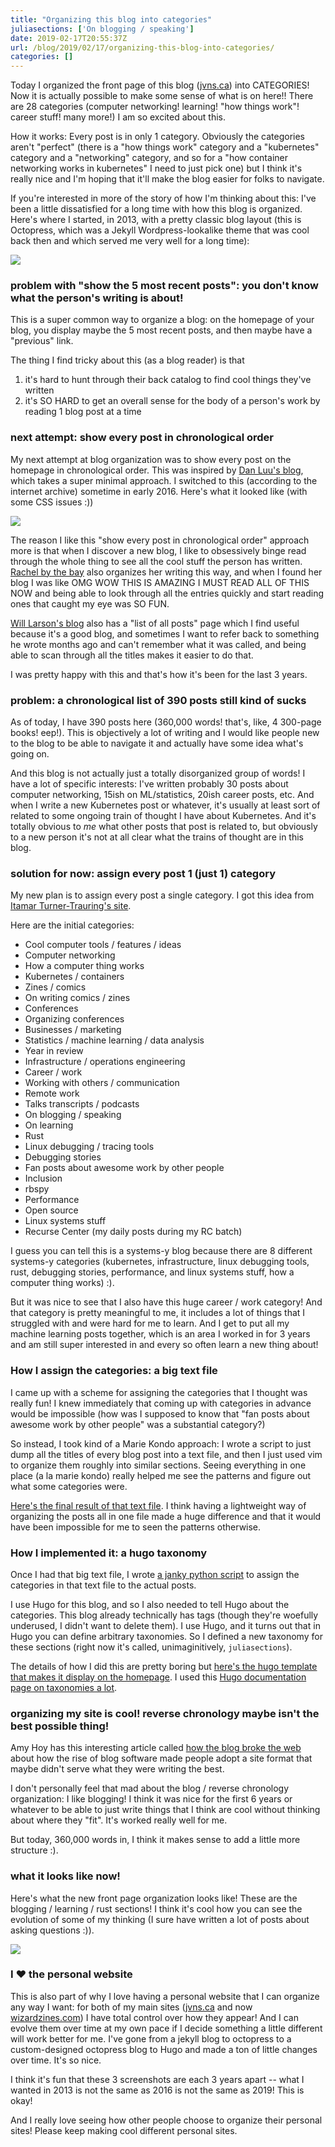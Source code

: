 ```yaml
---
title: "Organizing this blog into categories"
juliasections: ['On blogging / speaking']
date: 2019-02-17T20:55:37Z
url: /blog/2019/02/17/organizing-this-blog-into-categories/
categories: []
---
```


Today I organized the front page of this blog ([jvns.ca](https://jvns.ca)) into CATEGORIES! Now it
is actually possible to make some sense of what is on here!! There are 28 categories (computer networking!
learning! "how things work"! career stuff! many more!) I am so excited about this. 

How it works: Every post is in only 1 category. Obviously the categories aren't "perfect" (there is
a "how things work" category and a "kubernetes" category and a "networking" category, and so for a
"how container networking works in kubernetes" I need to just pick one) but I think it's really nice
and I'm hoping that it'll make the blog easier for folks to navigate.

If you're interested in more of the story of how I'm thinking about this: I've been a little
dissatisfied for a long time with how this blog is organized. Here's where I started, in 2013, with a
pretty classic blog layout (this is Octopress, which was a Jekyll Wordpress-lookalike theme that was
cool back then and which served me very well for a long time):

<img src="https://jvns.ca/images/website-2013.png">


### problem with "show the 5 most recent posts": you don't know what the person's writing is about!

This is a super common way to organize a blog: on the homepage of your blog, you display maybe the 5
most recent posts, and then maybe have a "previous" link.

The thing I find tricky about this (as a blog reader) is that

1. it's hard to hunt through their back catalog to find cool things they've written
1. it's SO HARD to get an overall sense for the body of a person's work by reading 1 blog post at a
   time

### next attempt: show every post in chronological order

My next attempt at blog organization was to show every post on the homepage in chronological order.
This was inspired by [Dan Luu's blog](https://danluu.com), which takes a super minimal approach.
I switched to this (according to the internet archive) sometime in early 2016. Here's what it looked
like (with some CSS issues :))

<img src="https://jvns.ca/images/website-2016.png">


The reason I like this "show every post in chronological order" approach more is that when I discover a
new blog, I like to obsessively binge read through the whole thing to see all the cool stuff the person
has written. [Rachel by the bay](https://rachelbythebay.com/w/) also organizes her writing this way,
and when I found her blog I was like OMG WOW THIS IS AMAZING I MUST READ ALL OF THIS NOW and being
able to look through all the entries quickly and start reading ones that caught my eye was SO FUN.

[Will Larson's blog](https://lethain.com/all-posts/) also has a "list of all posts" page which I
find useful because it's a good blog, and sometimes I want to refer back to something he wrote
months ago and can't remember what it was called, and being able to scan through all the titles
makes it easier to do that.

I was pretty happy with this and that's how it's been for the last 3 years.

### problem: a chronological list of 390 posts still kind of sucks

As of today, I have 390 posts here (360,000 words! that's, like, 4 300-page books! eep!). This is
objectively a lot of writing and I would like people new to the blog to be able to navigate it and
actually have some idea what's going on.

And this blog is not actually just a totally disorganized group of words! I have a lot of specific
interests: I've written probably 30 posts about computer networking, 15ish on ML/statistics, 20ish
career posts, etc. And when I write a new Kubernetes post or whatever, it's usually at least sort of
related to some ongoing train of thought I have about Kubernetes. And it's totally obvious to *me*
what other posts that post is related to, but obviously to a new person it's not at all clear what
the trains of thought are in this blog.

### solution for now: assign every post 1 (just 1) category

My new plan is to assign every post a single category. I got this idea from [Itamar Turner-Trauring's site](https://codewithoutrules.com/worklife/).

Here are the initial categories:

* Cool computer tools / features / ideas
* Computer networking
* How a computer thing works
* Kubernetes / containers
* Zines / comics
* On writing comics / zines
* Conferences
* Organizing conferences
* Businesses / marketing
* Statistics / machine learning / data analysis
* Year in review
* Infrastructure / operations engineering
* Career / work
* Working with others / communication
* Remote work
* Talks transcripts / podcasts
* On blogging / speaking
* On learning
* Rust
* Linux debugging / tracing tools
* Debugging stories
* Fan posts about awesome work by other people
* Inclusion
* rbspy
* Performance
* Open source
* Linux systems stuff
* Recurse Center (my daily posts during my RC batch)

I guess you can tell this is a systems-y blog because there are 8 different systems-y categories
(kubernetes, infrastructure, linux debugging tools, rust, debugging stories, performance, and linux
systems stuff, how a computer thing works) :).

But it was nice to see that I also have this huge career / work category! And that category is
pretty meaningful to me, it includes a lot of things that I struggled with and were hard for me to
learn. And I get to put all my machine learning posts together, which is an area I worked in for 3
years and am still super interested in and every so often learn a new thing about!

### How I assign the categories: a big text file

I came up with a scheme for assigning the categories that I thought was really fun! I knew
immediately that coming up with categories in advance would be impossible (how was I supposed to
know that "fan posts about awesome work by other people" was a substantial category?) 

So instead, I took kind of a Marie Kondo approach: I wrote a script to just dump all the titles of
every blog post into a text file, and then I just used vim to organize them roughly into similar
sections. Seeing everything in one place (a la marie kondo) really helped me see the patterns and
figure out what some categories were.

[Here's the final result of that text file](https://github.com/jvns/jvns.ca/blob/2f7b2723994628a5348069dd87b3df68c2f0285c/scripts/titles.txt).
I think having a lightweight way of organizing the posts all in one file made a huge difference and
that it would have been impossible for me to seen the patterns otherwise.

### How I implemented it: a hugo taxonomy

Once I had that big text file, I wrote [a janky python script](https://github.com/jvns/jvns.ca/blob/2f7b2723994628a5348069dd87b3df68c2f0285c/scripts/parse_titles.py) to assign the categories in that text file to the actual posts.

I use Hugo for this blog, and so I also needed to tell Hugo about the categories. This blog already technically
has tags (though they're woefully underused, I didn't want to delete them). I use Hugo, and it turns
out that in Hugo you can define arbitrary taxonomies. So I defined a new taxonomy for these sections
(right now it's called, unimaginitively, `juliasections`).

The details of how I did this are pretty boring but [here's the hugo template that makes it display on the homepage](https://github.com/jvns/jvns.ca/blob/2f7b2723994628a5348069dd87b3df68c2f0285c/scripts/parse_titles.py). I used this [Hugo documentation page on taxonomies a lot](https://gohugo.io/templates/taxonomy-templates/).

### organizing my site is cool! reverse chronology maybe isn't the best possible thing!

Amy Hoy has this interesting article called [how the blog broke the
web](https://stackingthebricks.com/how-blogs-broke-the-web/) about how the rise of blog software 
made people adopt a site format that maybe didn't serve what they were writing the best. 

I don't personally feel that mad about the blog / reverse chronology organization: I like blogging!
I think it was nice for the first 6 years or whatever to be able to just write things that I think
are cool without thinking about where they "fit". It's worked really well for me.

But today, 360,000 words in, I think it makes sense to add a little more structure :).

### what it looks like now!

Here's what the new front page organization looks like! These are the blogging / learning / rust
sections! I think it's cool how you can see the evolution of some of my thinking (I sure have
written a lot of posts about asking questions :)).

<img src="https://jvns.ca/images/website-2019.png">

### I ❤ the personal website

This is also part of why I love having a personal website that I can organize any way I want: for
both of my main sites ([jvns.ca](https://jvns.ca) and now
[wizardzines.com](https://wizardzines.com)) I have total control over how they appear! And I can
evolve them over time at my own pace if I decide something a little different will work better for
me. I've gone from a jekyll blog to octopress to a custom-designed octopress blog to Hugo and made a
ton of little changes over time. It's so nice.

I think it's fun that these 3 screenshots are each 3 years apart -- what I wanted in 2013 is
not the same as 2016 is not the same as 2019! This is okay!

And I really love seeing how other people choose to organize their personal sites! Please keep
making cool different personal sites.

